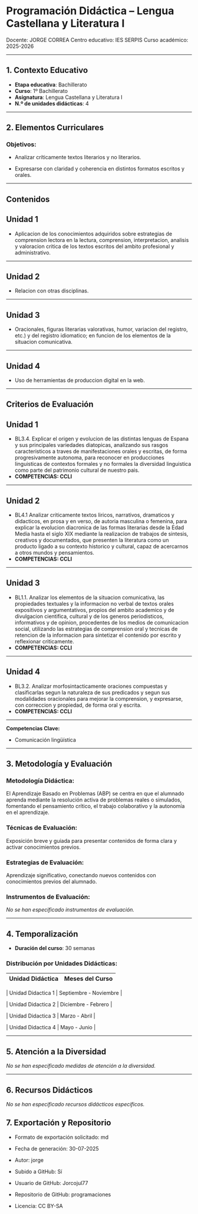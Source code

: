 # Programación Didáctica – Lengua Castellana y Literatura I

Docente: JORGE CORREA
Centro educativo: IES SERPIS
Curso académico: 2025-2026

---

## 1. Contexto Educativo

- **Etapa educativa**: Bachillerato
- **Curso**: 1º Bachillerato
- **Asignatura**: Lengua Castellana y Literatura I
- **N.º de unidades didácticas**: 4

---

## 2. Elementos Curriculares

### Objetivos:



* Analizar críticamente textos literarios y no literarios.

* Expresarse con claridad y coherencia en distintos formatos escritos y orales.



---

## Contenidos

## Unidad 1
- Aplicacion de los conocimientos adquiridos sobre estrategias de comprension lectora en la lectura, comprension, interpretacion, analisis y valoracion critica de los textos escritos del ambito profesional y administrativo.
---
## Unidad 2
- Relacion con otras disciplinas.
---
## Unidad 3
- Oracionales, figuras literarias valorativas, humor, variacion del registro, etc.) y del registro idiomatico; en funcion de los elementos de la situacion comunicativa.
---
## Unidad 4
- Uso de herramientas de produccion digital en la web.


---

## Criterios de Evaluación

## Unidad 1
- BL3.4. Explicar el origen y evolucion de las distintas lenguas de Espana y sus principales variedades diatopicas, analizando sus rasgos caracteristicos a traves de manifestaciones orales y escritas, de forma progresivamente autonoma, para reconocer en producciones linguisticas de contextos formales y no formales la diversidad linguistica como parte del patrimonio cultural de nuestro pais.
- **COMPETENCIAS: CCLI**
---
## Unidad 2
- BL4.1 Analizar criticamente textos liricos, narrativos, dramaticos y didacticos, en prosa y en verso, de autoria masculina o femenina, para explicar la evolucion diacronica de las formas literarias desde la Edad Media hasta el siglo XIX mediante la realizacion de trabajos de sintesis, creativos y documentados, que presenten la literatura como un producto ligado a su contexto historico y cultural, capaz de acercarnos a otros mundos y pensamientos.
- **COMPETENCIAS: CCLI**
---
## Unidad 3
- BL1.1. Analizar los elementos de la situacion comunicativa, las propiedades textuales y la informacion no verbal de textos orales expositivos y argumentativos, propios del ambito academico y de divulgacion cientifica, cultural y de los generos periodisticos, informativos y de opinion, procedentes de los medios de comunicacion social, utilizando las estrategias de comprension oral y tecnicas de retencion de la informacion para sintetizar el contenido por escrito y reflexionar criticamente.
- **COMPETENCIAS: CCLI**
---
## Unidad 4
- BL3.2. Analizar morfosintacticamente oraciones compuestas y clasificarlas segun la naturaleza de sus predicados y segun sus modalidades oracionales para mejorar la comprension, y expresarse, con correccion y propiedad, de forma oral y escrita.
- **COMPETENCIAS: CCLI**


---

**Competencias Clave:** 
<ul>

<li>Comunicación lingüística</li>

</ul>


---

## 3. Metodología y Evaluación

### Metodología Didáctica:

El Aprendizaje Basado en Problemas (ABP) se centra en que el alumnado aprenda mediante la resolución activa de problemas reales o simulados, fomentando el pensamiento crítico, el trabajo colaborativo y la autonomía en el aprendizaje.


### Técnicas de Evaluación:

Exposición breve y guiada para presentar contenidos de forma clara y activar conocimientos previos.


### Estrategias de Evaluación:

Aprendizaje significativo, conectando nuevos contenidos con conocimientos previos del alumnado.


### Instrumentos de Evaluación:

_No se han especificado instrumentos de evaluación._


---

## 4. Temporalización

- **Duración del curso**: 30 semanas

### **Distribución por Unidades Didácticas:**


| Unidad Didáctica | Meses del Curso |
|------------------|-----------------| 


| Unidad Didactica 1 | Septiembre - Noviembre |

| Unidad Didactica 2 | Diciembre - Febrero |

| Unidad Didactica 3 | Marzo - Abril |

| Unidad Didactica 4 | Mayo - Junio |



---

## 5. Atención a la Diversidad


_No se han especificado medidas de atención a la diversidad._


---

## 6. Recursos Didácticos


_No se han especificado recursos didácticos específicos._

## 7. Exportación y Repositorio

- Formato de exportación solicitado: md
- Fecha de generación: 30-07-2025
- Autor: jorge


- Subido a GitHub: Sí
- Usuario de GitHub: Jorcojul77
- Repositorio de GitHub: programaciones

- Licencia: CC BY-SA


